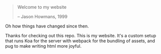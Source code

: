 > Welcome to my website
>
> – Jason Howmans, 1999

Oh how things have changed since then. 

Thanks for checking out this repo. This is my website. It's a custom setup that runs Koa for the server with webpack for the bundling of assets, and pug to make writing html more joyful.